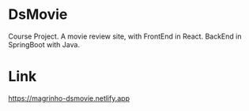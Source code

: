 # DsMovie

Course Project.
A movie review site, with FrontEnd in React.
BackEnd in SpringBoot with Java.

# Link

https://magrinho-dsmovie.netlify.app
